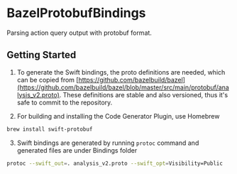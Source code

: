 # BazelProtobufBindings

Parsing action query output with protobuf format.

## Getting Started

1. To generate the Swift bindings, the proto definitions are needed, which can be copied from [https://github.com/bazelbuild/bazel](https://github.com/bazelbuild/bazel/blob/master/src/main/protobuf/analysis_v2.proto).
These definitions are stable and also versioned, thus it's safe to commit to the repository.

2. For building and installing the Code Generator Plugin, use Homebrew

```bash
brew install swift-protobuf
```

3. Swift bindings are generated by running `protoc` command and generated files are under Bindings folder

```bash
protoc --swift_out=. analysis_v2.proto --swift_opt=Visibility=Public
```

